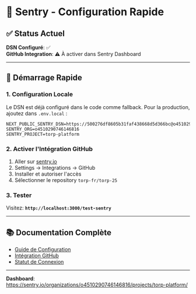 # 🔧 Sentry - Configuration Rapide

## ✅ Status Actuel

**DSN Configuré**: ✅  
**GitHub Integration**: ⚠️ À activer dans Sentry Dashboard

---

## 🚀 Démarrage Rapide

### 1. Configuration Locale

Le DSN est déjà configuré dans le code comme fallback. Pour la production, ajoutez dans `.env.local` :

```env
NEXT_PUBLIC_SENTRY_DSN=https://500276df8605b31faf438668d5d366bc@o4510290746146816.ingest.de.sentry.io/4510290759581776
SENTRY_ORG=o4510290746146816
SENTRY_PROJECT=torp-platform
```

### 2. Activer l'Intégration GitHub

1. Aller sur [sentry.io](https://sentry.io)
2. Settings → Integrations → GitHub
3. Installer et autoriser l'accès
4. Sélectionner le repository `torp-fr/torp-25`

### 3. Tester

Visitez: **`http://localhost:3000/test-sentry`**

---

## 📚 Documentation Complète

- [Guide de Configuration](docs/SENTRY_SETUP.md)
- [Intégration GitHub](docs/SENTRY_GITHUB_INTEGRATION.md)
- [Statut de Connexion](docs/SENTRY_CONNECTED.md)

---

**Dashboard**: https://sentry.io/organizations/o4510290746146816/projects/torp-platform/
